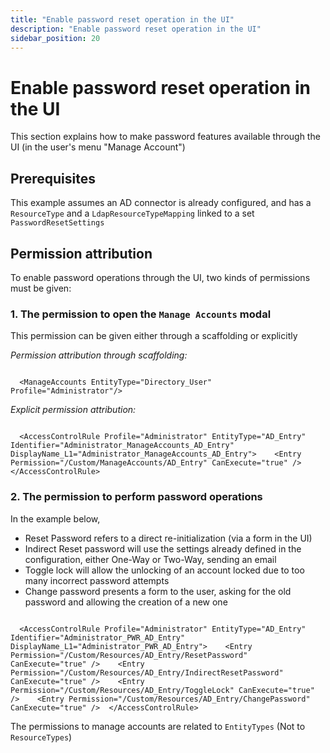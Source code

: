 ```yaml
---
title: "Enable password reset operation in the UI"
description: "Enable password reset operation in the UI"
sidebar_position: 20
---
```


# Enable password reset operation in the UI

This section explains how to make password features available through the UI (in the user's menu "Manage Account")

## Prerequisites

This example assumes an AD connector is already configured, and has a `ResourceType` and a `LdapResourceTypeMapping` linked to a set `PasswordResetSettings`

## Permission attribution

To enable password operations through the UI, two kinds of permissions must be given:

### 1. The permission to open the `Manage Accounts` modal

This permission can be given either through a scaffolding or explicitly

*Permission attribution through scaffolding:*

```

  <ManageAccounts EntityType="Directory_User" Profile="Administrator"/>

```

*Explicit permission attribution:*

```

  <AccessControlRule Profile="Administrator" EntityType="AD_Entry" Identifier="Administrator_ManageAccounts_AD_Entry" DisplayName_L1="Administrator_ManageAccounts_AD_Entry">    <Entry Permission="/Custom/ManageAccounts/AD_Entry" CanExecute="true" />  </AccessControlRule>

```

### 2. The permission to perform password operations

In the example below,

* Reset Password refers to a direct re-initialization (via a form in the UI)
* Indirect Reset password will use the settings already defined in the configuration, either One-Way or Two-Way, sending an email
* Toggle lock will allow the unlocking of an account locked due to too many incorrect password attempts
* Change password presents a form to the user, asking for the old password and allowing the creation of a new one

```

  <AccessControlRule Profile="Administrator" EntityType="AD_Entry" Identifier="Administrator_PWR_AD_Entry" DisplayName_L1="Administrator_PWR_AD_Entry">    <Entry Permission="/Custom/Resources/AD_Entry/ResetPassword" CanExecute="true" />    <Entry Permission="/Custom/Resources/AD_Entry/IndirectResetPassword" CanExecute="true" />    <Entry Permission="/Custom/Resources/AD_Entry/ToggleLock" CanExecute="true" />    <Entry Permission="/Custom/Resources/AD_Entry/ChangePassword" CanExecute="true" />  </AccessControlRule>

```

The permissions to manage accounts are related to `EntityTypes` (Not to `ResourceTypes`)